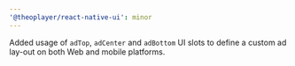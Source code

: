 ```yaml
---
'@theoplayer/react-native-ui': minor
---
```


Added usage of `adTop`, `adCenter` and `adBottom` UI slots to define a custom ad lay-out on both Web and mobile platforms.
